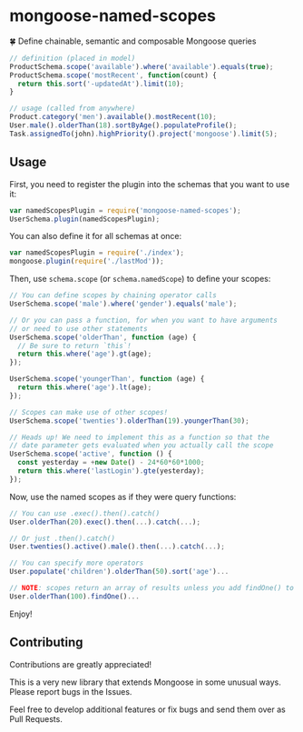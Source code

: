 # mongoose-named-scopes

:four_leaf_clover: Define chainable, semantic and composable Mongoose queries

```javascript
// definition (placed in model)
ProductSchema.scope('available').where('available').equals(true);
ProductSchema.scope('mostRecent', function(count) {
  return this.sort('-updatedAt').limit(10);
}

// usage (called from anywhere)
Product.category('men').available().mostRecent(10);
User.male().olderThan(18).sortByAge().populateProfile();
Task.assignedTo(john).highPriority().project('mongoose').limit(5);
```


## Usage

First, you need to register the plugin into the schemas that you want to use it:

```javascript
var namedScopesPlugin = require('mongoose-named-scopes');
UserSchema.plugin(namedScopesPlugin);
```

You can also define it for all schemas at once:

```javascript
var namedScopesPlugin = require('./index');
mongoose.plugin(require('./lastMod'));
```

Then, use `schema.scope` (or `schema.namedScope`) to define your scopes:

```javascript
// You can define scopes by chaining operator calls
UserSchema.scope('male').where('gender').equals('male');

// Or you can pass a function, for when you want to have arguments
// or need to use other statements
UserSchema.scope('olderThan', function (age) {
  // Be sure to return `this`!
  return this.where('age').gt(age);
});

UserSchema.scope('youngerThan', function (age) {
  return this.where('age').lt(age);
});

// Scopes can make use of other scopes!
UserSchema.scope('twenties').olderThan(19).youngerThan(30);

// Heads up! We need to implement this as a function so that the
// date parameter gets evaluated when you actually call the scope
UserSchema.scope('active', function () {
  const yesterday = +new Date() - 24*60*60*1000;
  return this.where('lastLogin').gte(yesterday);
});
```

Now, use the named scopes as if they were query functions:

```javascript
// You can use .exec().then().catch()
User.olderThan(20).exec().then(...).catch(...);

// Or just .then().catch()
User.twenties().active().male().then(...).catch(...);

// You can specify more operators
User.populate('children').olderThan(50).sort('age')...

// NOTE: scopes return an array of results unless you add findOne() to chain
User.olderThan(100).findOne()...
```

Enjoy!


## Contributing

Contributions are greatly appreciated!

This is a very new library that extends Mongoose in some unusual ways.
Please report bugs in the Issues.

Feel free to develop additional features or fix bugs and send them over
as Pull Requests.
